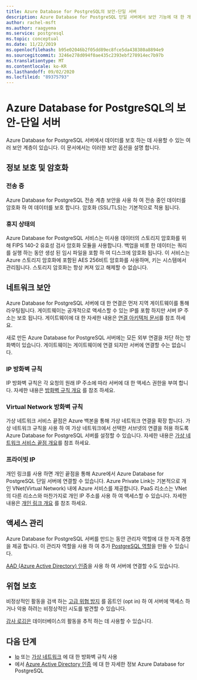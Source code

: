 ```yaml
---
title: Azure Database for PostgreSQL의 보안-단일 서버
description: Azure Database for PostgreSQL 단일 서버에서 보안 기능에 대 한 개요입니다.
author: rachel-msft
ms.author: raagyema
ms.service: postgresql
ms.topic: conceptual
ms.date: 11/22/2019
ms.openlocfilehash: b95e02046b2f05dd89ec8fce5da438380a8894e9
ms.sourcegitcommit: 3246e278d094f0ae435c2393ebf278914ec7b97b
ms.translationtype: MT
ms.contentlocale: ko-KR
ms.lasthandoff: 09/02/2020
ms.locfileid: "89375793"
---
```

# <a name="security-in-azure-database-for-postgresql---single-server"></a>Azure Database for PostgreSQL의 보안-단일 서버

Azure Database for PostgreSQL 서버에서 데이터를 보호 하는 데 사용할 수 있는 여러 보안 계층이 있습니다. 이 문서에서는 이러한 보안 옵션을 설명 합니다.

## <a name="information-protection-and-encryption"></a>정보 보호 및 암호화

### <a name="in-transit"></a>전송 중
Azure Database for PostgreSQL 전송 계층 보안을 사용 하 여 전송 중인 데이터를 암호화 하 여 데이터를 보호 합니다. 암호화 (SSL/TLS)는 기본적으로 적용 됩니다.

### <a name="at-rest"></a>휴지 상태의
Azure Database for PostgreSQL 서비스는 미사용 데이터의 스토리지 암호화를 위해 FIPS 140-2 유효성 검사 암호화 모듈을 사용합니다. 백업을 비롯 한 데이터는 쿼리를 실행 하는 동안 생성 된 임시 파일을 포함 하 여 디스크에 암호화 됩니다. 이 서비스는 Azure 스토리지 암호화에 포함된 AES 256비트 암호화를 사용하며, 키는 시스템에서 관리됩니다. 스토리지 암호화는 항상 켜져 있고 해제할 수 없습니다.


## <a name="network-security"></a>네트워크 보안
Azure Database for PostgreSQL 서버에 대 한 연결은 먼저 지역 게이트웨이를 통해 라우팅됩니다. 게이트웨이는 공개적으로 액세스할 수 있는 IP를 포함 하지만 서버 IP 주소는 보호 됩니다. 게이트웨이에 대 한 자세한 내용은 [연결 아키텍처 문서](concepts-connectivity-architecture.md)를 참조 하세요.  

새로 만든 Azure Database for PostgreSQL 서버에는 모든 외부 연결을 차단 하는 방화벽이 있습니다. 게이트웨이는 게이트웨이에 연결 되지만 서버에 연결할 수는 없습니다. 

### <a name="ip-firewall-rules"></a>IP 방화벽 규칙
IP 방화벽 규칙은 각 요청의 원래 IP 주소에 따라 서버에 대 한 액세스 권한을 부여 합니다. 자세한 내용은 [방화벽 규칙 개요](concepts-firewall-rules.md) 를 참조 하세요.

### <a name="virtual-network-firewall-rules"></a>Virtual Network 방화벽 규칙
가상 네트워크 서비스 끝점은 Azure 백본을 통해 가상 네트워크 연결을 확장 합니다. 가상 네트워크 규칙을 사용 하 여 가상 네트워크에서 선택한 서브넷의 연결을 허용 하도록 Azure Database for PostgreSQL 서버를 설정할 수 있습니다. 자세한 내용은 [가상 네트워크 서비스 끝점 개요](concepts-data-access-and-security-vnet.md)를 참조 하세요.

### <a name="private-ip"></a>프라이빗 IP
개인 링크를 사용 하면 개인 끝점을 통해 Azure에서 Azure Database for PostgreSQL 단일 서버에 연결할 수 있습니다. Azure Private Link는 기본적으로 개인 VNet(Virtual Network) 내에 Azure 서비스를 제공합니다. PaaS 리소스는 VNet의 다른 리소스와 마찬가지로 개인 IP 주소를 사용 하 여 액세스할 수 있습니다. 자세한 내용은 [개인 링크 개요](concepts-data-access-and-security-private-link.md) 를 참조 하세요.


## <a name="access-management"></a>액세스 관리

Azure Database for PostgreSQL 서버를 만드는 동안 관리자 역할에 대 한 자격 증명을 제공 합니다. 이 관리자 역할을 사용 하 여 추가 [PostgreSQL 역할](https://www.postgresql.org/docs/current/user-manag.html)을 만들 수 있습니다.

[AAD (Azure Active Directory) 인증](concepts-aad-authentication.md)을 사용 하 여 서버에 연결할 수도 있습니다.


## <a name="threat-protection"></a>위협 보호

비정상적인 활동을 검색 하는 [고급 위협 방지](concepts-data-access-and-security-threat-protection.md) 를 옵트인 (opt in) 하 여 서버에 액세스 하거나 악용 하려는 비정상적인 시도를 발견할 수 있습니다.

[감사 로깅은](concepts-audit.md) 데이터베이스의 활동을 추적 하는 데 사용할 수 있습니다. 


## <a name="next-steps"></a>다음 단계
- [Ip](concepts-firewall-rules.md) 또는 [가상 네트워크](concepts-data-access-and-security-vnet.md) 에 대 한 방화벽 규칙 사용
- 에서 [Azure Active Directory 인증](concepts-aad-authentication.md) 에 대 한 자세한 정보 Azure Database for PostgreSQL
